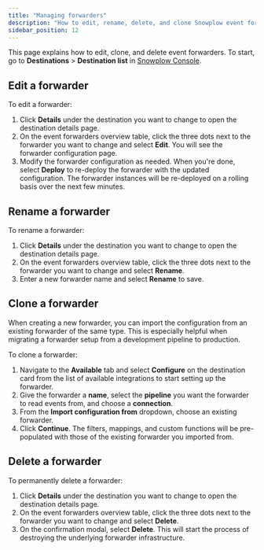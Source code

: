 ```yaml
---
title: "Managing forwarders"
description: "How to edit, rename, delete, and clone Snowplow event forwarders"
sidebar_position: 12
---
```


This page explains how to edit, clone, and delete event forwarders. To start, go to **Destinations** > **Destination list** in [Snowplow Console](https://console.snowplowanalytics.com).

## Edit a forwarder

To edit a forwarder:

1. Click **Details** under the destination you want to change to open the destination details page.
2. On the event forwarders overview table, click the three dots next to the forwarder you want to change and select **Edit**. You will see the forwarder configuration page.
3. Modify the forwarder configuration as needed. When you're done, select **Deploy** to re-deploy the forwarder with the updated configuration. The forwarder instances will be re-deployed on a rolling basis over the next few minutes.

## Rename a forwarder

To rename a forwarder:

1. Click **Details** under the destination you want to change to open the destination details page.
2. On the event forwarders overview table, click the three dots next to the forwarder you want to change and select **Rename**.
3. Enter a new forwarder name and select **Rename** to save.

## Clone a forwarder

When creating a new forwarder, you can import the configuration from an existing forwarder of the same type. This is especially helpful when migrating a forwarder setup from a development pipeline to production.

To clone a forwarder:

1. Navigate to the **Available** tab and select **Configure** on the destination card from the list of available integrations to start setting up the forwarder.
2. Give the forwarder a **name**, select the **pipeline** you want the forwarder to read events from, and choose a **connection**.
3. From the **Import configuration from** dropdown, choose an existing forwarder.
4. Click **Continue**. The filters, mappings, and custom functions will be pre-populated with those of the existing forwarder you imported from.

## Delete a forwarder

To permanently delete a forwarder:

1. Click **Details** under the destination you want to change to open the destination details page.
2. On the event forwarders overview table, click the three dots next to the forwarder you want to change and select **Delete**.
3. On the confirmation modal, select **Delete**. This will start the process of destroying the underlying forwarder infrastructure.
